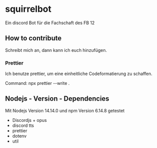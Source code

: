 # squirrelbot
Ein discord Bot für die Fachschaft des FB 12


## How to contribute
Schreibt mich an, dann kann ich euch hinzufügen.

### Prettier
Ich benutze prettier, um eine einheitliche Codeformatierung zu schaffen.

Command: npx prettier --write .

## Nodejs - Version - Dependencies
Mit Nodejs Version 14.14.0 und npm Version 6.14.8 getestet

- Discordjs + opus
- discord tts
- prettier
- dotenv
- util
